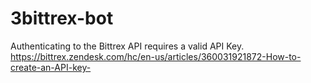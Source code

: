 # 3bittrex-bot
Authenticating to the Bittrex API requires a valid API Key. 
https://bittrex.zendesk.com/hc/en-us/articles/360031921872-How-to-create-an-API-key-
